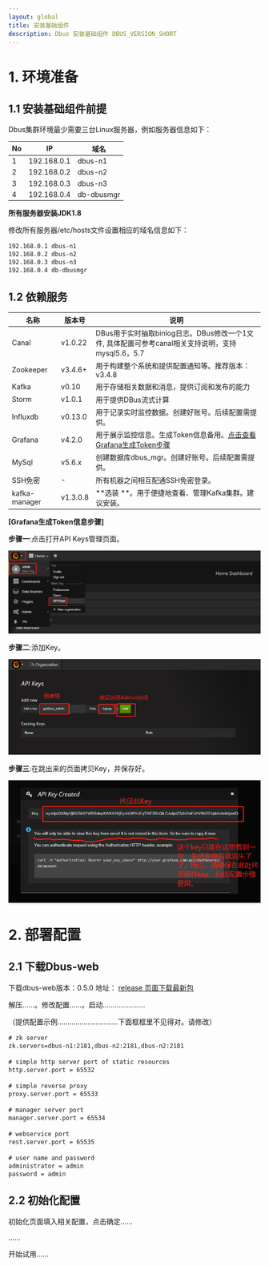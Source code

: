 ```yaml
---
layout: global
title: 安装基础组件
description: Dbus 安装基础组件 DBUS_VERSION_SHORT
---
```


# 1. 环境准备
## 1.1 安装基础组件前提

Dbus集群环境最少需要三台Linux服务器，例如服务器信息如下：


| No   | IP          | 域名         |
| ---- | ----------- | ---------- |
| 1    | 192.168.0.1 | dbus-n1    |
| 2    | 192.168.0.2 | dbus-n2    |
| 3    | 192.168.0.3 | dbus-n3    |
| 4    | 192.168.0.4 | db-dbusmgr |

**所有服务器安装JDK1.8**

修改所有服务器/etc/hosts文件设置相应的域名信息如下：

```
192.168.0.1 dbus-n1
192.168.0.2 dbus-n2
192.168.0.3 dbus-n3
192.168.0.4 db-dbusmgr
```

## 1.2 依赖服务

| 名称            | 版本号      | 说明                                       |
| ------------- | -------- | ---------------------------------------- |
| Canal         | v1.0.22  | DBus用于实时抽取binlog日志。DBus修改一个1文件, 具体配置可参考canal相关支持说明，支持mysql5.6，5.7 |
| Zookeeper     | v3.4.6+  | 用于构建整个系统和提供配置通知等。推荐版本：v3.4.8             |
| Kafka         | v0.10    | 用于存储相关数据和消息，提供订阅和发布的能力                   |
| Storm         | v1.0.1   | 用于提供DBus流式计算                             |
| Influxdb      | v0.13.0  | 用于记录实时监控数据。创建好账号。后续配置需提供。                |
| Grafana       | v4.2.0   | 用于展示监控信息。生成Token信息备用。[点击查看Grafana生成Token步骤](#gen-grafana-token) |
| MySql         | v5.6.x   | 创建数据库dbus_mgr。创建好账号。后续配置需提供。             |
| SSH免密         | -        | 所有机器之间相互配通SSH免密登录。                       |
| kafka-manager | v1.3.0.8 | **选装 **。用于便捷地查看、管理Kafka集群。建议安装。          |

<span id="gen-grafana-token">**[Grafana生成Token信息步骤]**</span>

**步骤一**:点击打开API Keys管理页面。  

![grafana-token-01](img/install-base-components/grafana-token-01.png)

**步骤二**:添加Key。

![grafana-token-02](img/install-base-components/grafana-token-02.png)

**步骤三**:在跳出来的页面拷贝Key，并保存好。

![grafana-token-03](img/install-base-components/grafana-token-03.png)



# 2. 部署配置

## 2.1 下载Dbus-web

下载dbus-web版本：0.5.0
地址： [release 页面下载最新包](https://github.com/BriData/DBus/releases)

解压……。修改配置……。启动…………………

（提供配置示例…………………………下面框框里不见得对。请修改）

```
# zk server
zk.servers=dbus-n1:2181,dbus-n2:2181,dbus-n2:2181

# simple http server port of static resources
http.server.port = 65532

# simple reverse proxy
proxy.server.port = 65533

# manager server port
manager.server.port = 65534

# webservice port
rest.server.port = 65535

# user name and password
administrator = admin
password = admin
```



## 2.2 初始化配置

初始化页面填入相关配置，点击确定……

……



开始试用……




